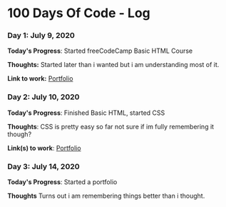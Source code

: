 # 100 Days Of Code - Log

### Day 1: July 9, 2020 

**Today's Progress**: Started freeCodeCamp Basic HTML Course

**Thoughts:** Started later than i wanted but i am understanding most of it.

**Link to work:** [Portfolio](https://www.freecodecamp.org/fcc652d09e4-2742-4899-8446-1564fed9da3b)

### Day 2: July 10, 2020

**Today's Progress**: Finished Basic HTML, started CSS

**Thoughts**: CSS is pretty easy so far not sure if im fully remembering it though?

**Link(s) to work**: [Portfolio](https://www.freecodecamp.org/fcc652d09e4-2742-4899-8446-1564fed9da3b)


### Day 3: July 14, 2020

**Today's Progress**: Started a portfolio 

**Thoughts** Turns out i am remembering things better than i thought.
